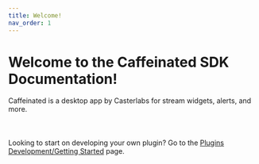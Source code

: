 ```yaml
---
title: Welcome!
nav_order: 1
---
```


# Welcome to the Caffeinated SDK Documentation!

Caffeinated is a desktop app by Casterlabs for stream widgets, alerts, and more.  
<br>
<br>
<br>
Looking to start on developing your own plugin? Go to the [Plugins Development/Getting Started](/caffeinated-sdk/Plugins%20Development/getting-started/) page.

<!-- Pad out the page a bit -->
<br>
<br>
<br>
<br>
<br>
<br>
<br>
<br>
<br>
